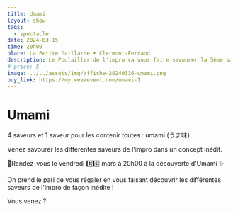 ```yaml
---
title: Umami
layout: show
tags:
  - spectacle
date: 2024-03-15
time: 20h00
place: La Petite Gaillarde • Clermont-Ferrand
description: Le Poulailler de l'impro va vous faire savourer la 5ème saveur de l'impro ou "umami" en japonais (うま味). Un équilibre délicieux pour les sens.
# price: 5
image: ../../assets/img/affiche-20240316-umami.png
buy_link: https://my.weezevent.com/umami-1
---
```


# Umami

4 saveurs et 1 saveur pour les contenir toutes : umami (うま味).

Venez savourer les différentes saveurs de l'impro dans un concept inédit.

📌Rendez-vous le vendredi 1️⃣5️⃣ mars à 20h00 à la découverte d'Umami ✨

On prend le pari de vous régaler en vous faisant découvrir les différentes saveurs de l'impro de façon inédite !

Vous venez ?
